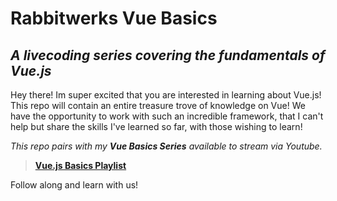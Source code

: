 # Rabbitwerks Vue Basics

## _A livecoding series covering the fundamentals of Vue.js_

Hey there! Im super excited that you are interested in learning about Vue.js! This repo will contain an entire treasure trove of knowledge on Vue! We have the opportunity to work with such an incredible framework, that I can't help but share the skills I've learned so far, with those wishing to learn!

_This repo pairs with my **Vue Basics Series** available to stream via Youtube._
> **[Vue.js Basics Playlist](https://www.youtube.com/playlist?list=PLFXBGOVoMkVnkT-wv3aQyCPY3elgVQuVN)**

Follow along and learn with us!

